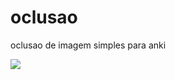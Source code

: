 # oclusao
oclusao de imagem simples para anki <br>

<img src="https://blogger.googleusercontent.com/img/b/R29vZ2xl/AVvXsEietlSOC6F3xpCozB1LHvhZmebqfukJvSWsQq_YLx65aJfLojk6SOBKPddZ479MBvbBY906cATfcwV2jeFpRwk1pGpQa9yxU_fqG6fidh15JRy_hmNwsBsU2CfH1o6kCVHGi7giX22PLyVR-NGUM9_iKqZSNnugR0sNsHYWS7RyrCBt28lDgEV1r2f8XQ54/s666/20250424_181235.gif">

